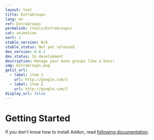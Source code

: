 ```yaml
---
layout: tool
title: ExtraGroups
lang: en
ref: ExtraGroups
permalink: /tools/ExtraGroups/
cat: animation
sort: 1
stable_version: N/A
stable_status: Not yet released
dev_version: 0.0.1
dev_status: In development
description: Manage your bone groups like a boss!
img: ExtraGroups.png
getit_url:
  - label: item 1
    url: http://google.com/1
  - label: item 2
    url: http://google.com/2
display_url: false
---
```


# Getting Started
If you don't know how to install Addon, read [following documentation]({{site.base_url}}/AddonInstallation/).  
